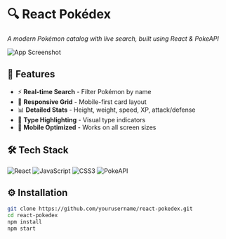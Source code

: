 # 🔍 React Pokédex 

*A modern Pokémon catalog with live search, built using React & PokeAPI*

![App Screenshot](./assets/demo.png)

## 🚀 Features
- ⚡ **Real-time Search** - Filter Pokémon by name
- 🎨 **Responsive Grid** - Mobile-first card layout
- 📊 **Detailed Stats** - Height, weight, speed, XP, attack/defense
- 🌈 **Type Highlighting** - Visual type indicators
- 📱 **Mobile Optimized** - Works on all screen sizes

## 🛠️ Tech Stack
![React](https://img.shields.io/badge/React-20232A?style=for-the-badge&logo=react)
![JavaScript](https://img.shields.io/badge/JavaScript-F7DF1E?style=for-the-badge&logo=javascript)
![CSS3](https://img.shields.io/badge/CSS3-1572B6?style=for-the-badge&logo=css3)
![PokeAPI](https://img.shields.io/badge/PokeAPI-EF5350?style=for-the-badge&logo=pokemon)

## ⚙️ Installation
```bash
git clone https://github.com/yourusername/react-pokedex.git
cd react-pokedex
npm install
npm start
